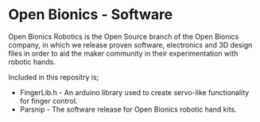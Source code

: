 # Open Bionics - Software

Open Bionics Robotics is the Open Source branch of the Open Bionics company, in which we release proven software, electronics and 3D design files in order to aid the maker community in their experimentation with robotic hands.

Included in this repositry is;
- FingerLib.h - An arduino library used to create servo-like functionality for finger control.
- Parsnip - The software release for Open Bionics robotic hand kits.
